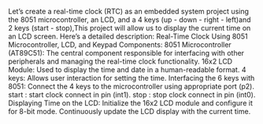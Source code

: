 Let’s create a real-time clock (RTC) as an embedded system project using the 8051 microcontroller, an LCD, and a 4 keys (up - down - right - left)and 2 keys (start - stop),This project will allow us to display the current time on an LCD screen. Here’s a detailed description:
Real-Time Clock Using 8051 Microcontroller, LCD, and Keypad
Components:
8051 Microcontroller (AT89C51): The central component responsible for interfacing with other peripherals and managing the real-time clock functionality.
16x2 LCD Module: Used to display the time and date in a human-readable format.
4 keys: Allows user interaction for setting the time. 
Interfacing the 6 keys with 8051:
Connect the 4 keys to the microcontroller using appropriate port (p2).
start : start clock connect in pin (int1).
stop : stop clock connect in pin (int0).
Displaying Time on the LCD:
Initialize the 16x2 LCD module and configure it for 8-bit mode.
Continuously update the LCD display with the current time.
